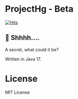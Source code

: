 # ProjectHg - Beta
[![Hits](https://hits.seeyoufarm.com/api/count/incr/badge.svg?url=https%3A%2F%2Fgithub.com%2FAixlusion%2FProjectHg&count_bg=%238D00FF&title_bg=%2325007A&icon=github.svg&icon_color=%23E7E7E7&title=ProjectHg&edge_flat=false)](https://github.com/Aixlusion/ProjectHg)

## 🤫 Shhhh....
A secret, what could it be?

Written in Java 17.
# License
MIT License
